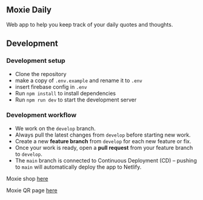 ## Moxie Daily

Web app to help you keep track of your daily quotes and thoughts.

## Development

### Development setup

- Clone the repository
- make a copy of `.env.example` and rename it to `.env`
- insert firebase config in `.env`
- Run `npm install` to install dependencies
- Run `npm run dev` to start the development server


### Development workflow

- We work on the `develop` branch.
- Always pull the latest changes from `develop` before starting new work.
- Create a new **feature branch** from `develop` for each new feature or fix.
- Once your work is ready, open a **pull request** from your feature branch to `develop`.
- The `main` branch is connected to Continuous Deployment (CD) – pushing to `main` will automatically deploy the app to Netlify.



Moxie shop [here](https://moxieimpact.com/)

Moxie QR page [here](https://my.moxieimpact.com/)